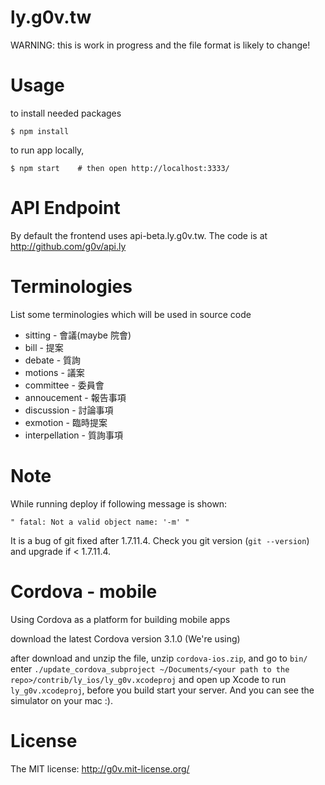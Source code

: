 ly.g0v.tw
=========

WARNING: this is work in progress and the file format is likely to change!

# Usage

to install needed packages

    $ npm install

to run app locally,

    $ npm start    # then open http://localhost:3333/

# API Endpoint

By default the frontend uses api-beta.ly.g0v.tw.  The code is at http://github.com/g0v/api.ly

# Terminologies

List some terminologies which will be used in source code

* sitting - 會議(maybe 院會)
* bill - 提案
* debate - 質詢
* motions - 議案
* committee - 委員會
* annoucement - 報告事項
* discussion - 討論事項
* exmotion - 臨時提案
* interpellation - 質詢事項

# Note

While running deploy if following message is shown:

    " fatal: Not a valid object name: '-m' "

It is a bug of git fixed after 1.7.11.4. Check you git version (`git --version`) and upgrade if < 1.7.11.4.

# Cordova - mobile

Using Cordova as a platform for building mobile apps

download the latest Cordova version 3.1.0 (We're using)

after download and unzip the file, unzip `cordova-ios.zip`, and go to `bin/` enter `./update_cordova_subproject ~/Documents/<your path to the repo>/contrib/ly_ios/ly_g0v.xcodeproj` and open up Xcode to run `ly_g0v.xcodeproj`, before you build start your server. And you can see the simulator on your mac :).

# License

The MIT license: http://g0v.mit-license.org/
